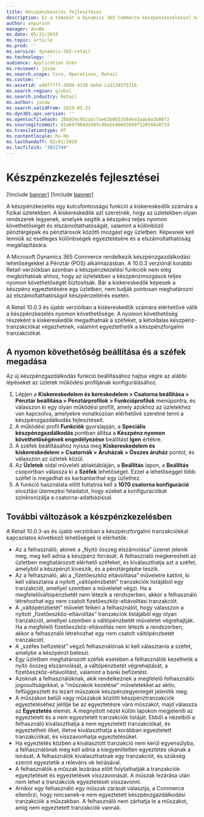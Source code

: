 ```yaml
---
title: Készpénzkezelés fejlesztései
description: Ez a témakör a Dynamics 365 Commerce készpénzkezeléssel kapcsolatos pénztári fejlesztéseit mutatja be.
author: anpurush
manager: AnnBe
ms.date: 05/21/2019
ms.topic: article
ms.prod: ''
ms.service: dynamics-365-retail
ms.technology: ''
audience: Application User
ms.reviewer: josaw
ms.search.scope: Core, Operations, Retail
ms.custom: ''
ms.assetid: ed0f77f7-3609-4330-bebd-ca3134575216
ms.search.region: global
ms.search.industry: Retail
ms.author: josaw
ms.search.validFrom: 2019-05-21
ms.dyn365.ops.version: ''
ms.openlocfilehash: 28b034c9b2a2c7ae63b055338dea3aab4a3b86f2
ms.sourcegitcommit: 81a647904dd305c4be2e4b683689f128548a872d
ms.translationtype: HT
ms.contentlocale: hu-HU
ms.lasthandoff: 02/01/2020
ms.locfileid: "3022744"
---
```

# <a name="cash-management-improvements"></a>Készpénzkezelés fejlesztései

[!include [banner](includes/banner.md)]
[!include [banner](../includes/preview-banner.md)]

A készpénzkezelés egy kulcsfontosságú funkció a kiskereskedők számára a fizikai üzletekben. A kiskereskedők azt szeretnék, hogy az üzletekben olyan rendszerek legyenek, amelyek segítik a készpénz teljes nyomon követhetőségét és elszámoltathatóságát, valamint a különböző pénztárgépek és pénztárosok közötti mozgást egy üzletben. Képesnek kell lenniük az esetleges különbségek egyeztetésére és a elszámoltathatóság megállapítására.


A Microsoft Dynamics 365 Commerce rendelkezik készpénzgazdálkodási lehetőségekkel a Pénztár (POS) alkalmazásban. A 10.0.3 verziónál korábbi Retail-verziókban azonban a készpénzkezelési funkciók nem elég megbízhatóak ahhoz, hogy az üzletekben a készpénzmozgások teljes nyomon követhetőségét biztosítsák. Bár a kiskereskedők képesek a készpénz egyeztetésére egy üzletben, nem tudják pontosan meghatározni az elszámoltathatóságot készpénzeltérés esetén.


A Retail 10.0.3 és újabb verzióiban a kiskereskedők számára elérhetővé válik a készpénzkezelés nyomon követhetősége. A nyomon követhetőség részeként a kiskereskedők megadhatnak a széfeket, a kétoldalas készpénz-tranzakciókat végezhetnek, valamint egyeztethetik a készpénzforgalmi tranzakciókat.

## <a name="set-up-traceability-and-define-safes"></a>A nyomon követhetőség beállítása és a széfek megadása

Az új készpénzgazdálkodás funkció beállításához hajtsa végre az alábbi lépéseket az üzletek működési profiljának konfigurálásához.

1. Lépjen a **Kiskereskedelem és kereskedelem \> Csatorna beállítása \> Pénztár beállítása \> Pénztárprofilok \> Funkcióprofilok** menüpontra, és válasszon ki egy olyan működési profilt, amely azokhoz az üzletekhez van kapcsolva, amelyekre vonatkozóan elérhetővé szeretné tenni a készpénzgazdálkodás fejlesztéseit.
2. A működési profil **Funkciók** gyorslapján, a **Speciális készpénzgazdálkodás** pontban állítsa a **Készpénz nyomon követhetőségének engedélyezése** beállítást **Igen** értékre.
3. A széfek beállításához nyissa meg **Kiskereskedelem és kiskereskedelem \> Csatornák \> Áruházak \> Összes áruház** pontot, és válasszon az üzletek közül.
4. Az **Üzletek** oldal műveleti ablaktábláján, a **Beállítás** lapon, a **Beállítás** csoportban válassza ki a **Széfek** lehetőséget. Ezzel a lehetőséggel több széfet is megadhat és karbantarthat egy üzlethez.
4. A funkció használata előtt futtatnia kell a **1070 csatorna konfiguráció** elosztási ütemezési feladatot, hogy ezeket a konfigurációkat szinkronizálja a csatorna-adatbázissal.

## <a name="additional-cash-management-changes"></a>További változások a készpénzkezelésben

A Retail 10.0.3-as és újabb verzióiban a készpénzforgalmi tranzakciókkal kapcsolatos következő lehetőségek is elérhetők:

- Az a felhasználó, akinek a „Nyitó összeg elszámolása” üzenet jelenik meg, meg kell adnia a készpénz forrását. A felhasználó megkeresheti az üzletben meghatározott elérhető széfeket, és kiválaszthatja azt a széfet, amelyből a készpénzt kiveszik, és a pénztárgépbe teszik.
- Az a felhasználó, aki a „fizetőeszköz eltávolítása” műveletre kattint, ki kell választania a nyitott „váltópénzbetét” tranzakciók listájából egy tranzakciót, amellyel szemben a műveletet végzi. Ha a megfelelőváltópénzbetét nem létezik a rendszerben, akkor a felhasználó létrehozhat egy nem csatolt fizetőeszköz-eltávolítási tranzakciót.
- A „váltópénzbetét” művelet felkéri a felhasználót, hogy válasszon a nyitott „fizetőeszköz-eltávolítás” tranzakciók listájából egy olyan tranzakciót, amellyel szemben a váltópénzbetét műveletet végrehajtják. Ha a megfelelő fizetőeszköz-eltávolítás nem létezik a rendszerben, akkor a felhasználó létrehozhat egy nem csatolt váltópénzbetét tranzakciót.
- A „széfes befizetést” végző felhasználónak ki kell választania a széfet, amelybe a készpénzt beteszi.
- Egy üzletben meghatározott széfek esetében a felhasználók kezelhetik a nyitó összeg elszámolását, a váltópénzbetét végrehajtását, a fizetőeszköz-eltávolítást, valamint a banki befizetést.
- Azoknak a felhasználóknak, akik rendelkeznek a megfelelő felhasználói jogosultságokkal, a "műszakok kezelése" műveletekkel az aktív, felfüggesztett és lezárt műszakok készpénzegyenlegét jelenítik meg.
- A műszakon belüli vagy műszakok közötti készpénztranzakciók egyeztetéséhez jelölje be az egyeztetésre váró műszakot, majd válassza az **Egyeztetés** elemet. A megnyitott nézet külön lapokon megjeleníti az egyeztetett és a nem egyeztetett tranzakciók listáját. Ebből a nézetből a felhasználó kiválaszthatja a nem egyeztetett tranzakciókat, és egyeztetheti őket, illetve kiválaszthatja a korábban egyeztetett tranzakciókat, és visszavonhatja egyeztetésüket.
- Ha egyeztetés közben a kiválasztott tranzakció nem kerül egyensúlyba, a felhasználónak meg kell adnia a kiegyenlítetlen egyeztetés okának a leírását. A felhasználók kiválaszthatnak egy tranzakciót, és szükség szerint egyeztetik a releváns ok leírásával.
- A felhasználók a műszak lezárása előtt folytathatják a tranzakciók egyeztetését és egyeztetések visszavonását. A műszak lezárása után nem lehet a tranzakciók egyeztetését visszavonni.
- Amikor egy felhasználó egy műszak zárását választja, a Commerce ellenőrzi, hogy nincsenek-e nem egyeztetett készpénzgazdálkodási tranzakciók a műszakban. A felhasználó nem zárhatja le a műszakot, amíg nem egyeztetett tranzakciók vannak.
